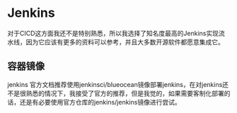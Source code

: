 # Jenkins

对于CICD这方面我还不是特别熟悉，所以我选择了知名度最高的Jenkins实现流水线，因为它应该有更多的资料可以参考，并且大多数开源软件都愿意集成它。

## 容器镜像

jenkins 官方文档推荐使用jenkinsci/blueocean镜像部署jenkins，在对jenkins还不是很熟悉的情况下，我接受了官方的推荐，但是我觉的，如果需要客制化部署的话，还是有必要使用官方仓库的jenkins/jenkins镜像进行尝试。